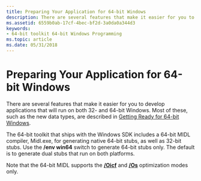 ```yaml
---
title: Preparing Your Application for 64-bit Windows
description: There are several features that make it easier for you to develop applications that will run on both 32- and 64-bit Windows. Most of these, such as the new data types, are described in Getting Ready for 64-bit Windows.
ms.assetid: 6559b0ab-17cf-4bec-bf2d-3a0da0a344d3
keywords:
- 64-bit toolkit 64-bit Windows Programming
ms.topic: article
ms.date: 05/31/2018
---
```


# Preparing Your Application for 64-bit Windows

There are several features that make it easier for you to develop applications that will run on both 32- and 64-bit Windows. Most of these, such as the new data types, are described in [Getting Ready for 64-bit Windows](getting-ready-for-64-bit-windows.md).

The 64-bit toolkit that ships with the Windows SDK includes a 64-bit MIDL compiler, Midl.exe, for generating native 64-bit stubs, as well as 32-bit stubs. Use the **/env win64** switch to generate 64-bit stubs only. The default is to generate dual stubs that run on both platforms.

Note that the 64-bit MIDL supports the [**/Oicf**](/windows/desktop/Midl/-oi) and [**/Os**](/windows/desktop/Midl/-os) optimization modes only.

 

 